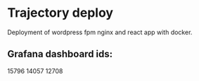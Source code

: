 # Trajectory deploy

Deployment of wordpress fpm nginx and react app with docker.

## Grafana dashboard ids:

15796
14057
12708
